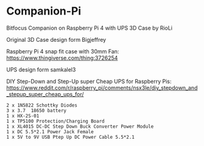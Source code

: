 # Companion-Pi
Bitfocus Companion on Raspberry Pi 4 with UPS 3D Case
by RioLi

Original 3D Case design form Bigjeffrey

Raspberry Pi 4 snap fit case with 30mm Fan:
https://www.thingiverse.com/thing:3726254

UPS design form samkalel3

DIY Step-Down and Step-Up super Cheap UPS for Raspberry Pis:
https://www.reddit.com/r/raspberry_pi/comments/nsx3le/diy_stepdown_and_stepup_super_cheap_ups_for/


    2 x 1N5822 Schottky Diodes 
    3 x 3.7  18650 battery
    1 x HX-2S-01
    1 x TP5100 Protection/Charging Board
    1 x XL4015 DC-DC Step Down Buck Converter Power Module
    1 x DC 5.5*2.1 Power Jack Female
    1 x 5V to 9V USB Ptep Up DC Power Cable 5.5*2.1